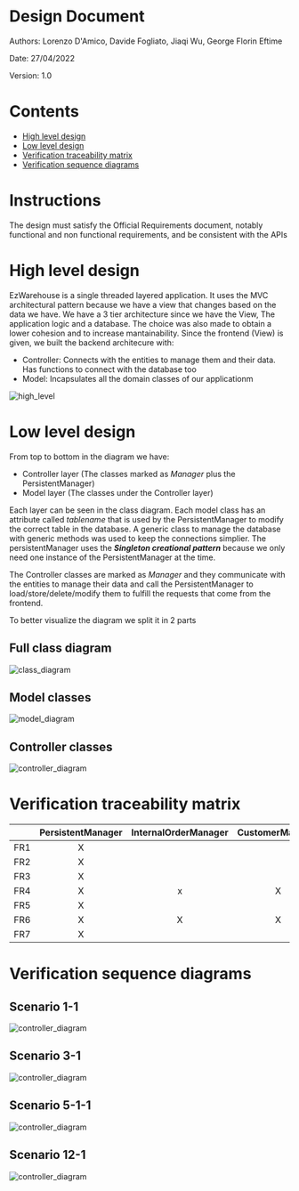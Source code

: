 # Design Document 


Authors: Lorenzo D'Amico, Davide Fogliato, Jiaqi Wu, George Florin Eftime

Date: 27/04/2022

Version: 1.0


# Contents

- [High level design](#package-diagram)
- [Low level design](#class-diagram)
- [Verification traceability matrix](#verification-traceability-matrix)
- [Verification sequence diagrams](#verification-sequence-diagrams)

# Instructions

The design must satisfy the Official Requirements document, notably functional and non functional requirements, and be consistent with the APIs

# High level design 

EzWarehouse is a single threaded layered application. It uses the MVC architectural pattern because we have a view that changes based on the data we have.
We have a 3 tier architecture since we have the View, The application logic and a database.
The choice was also made to obtain a lower cohesion and to increase mantainability.
Since the frontend (View) is given, we built the backend architecure with:
- Controller: Connects with the entities to manage them and their data. Has functions to connect with the database too
- Model: Incapsulates all the domain classes of our applicationm



![high_level](./Images/design/highLevel.png)






# Low level design

From top to bottom in the diagram we have:
- Controller layer (The classes marked as *Manager* plus the PersistentManager)
- Model layer (The classes under the Controller layer)

Each layer can be seen in the class diagram. Each model class has an attribute called *tablename* that is used by the PersistentManager to modify the correct table in the database. A generic class to manage the database with generic methods was used to keep the connections simplier. The persistentManager uses the ***Singleton creational pattern*** because we only need one instance of the PersistentManager at the time.

The Controller classes are marked as *Manager* and they communicate with the entities to manage their data and call the PersistentManager to load/store/delete/modify them to fulfill the requests that come from the frontend.

To better visualize the diagram we split it in 2 parts

## Full class diagram

![class_diagram](./Images/design/classDiagramNew.png)

## Model classes
![model_diagram](./Images/design/modelNew.jpg)

## Controller classes

![controller_diagram](./Images/design/controllerNew.jpg)







# Verification traceability matrix

|            |    PersistentManager | InternalOrderManager |CustomerManager| Customer | InternalOrder | InternalOrderProduct | SKUManager | SKU | PositionManager | Position | SKUItemManager | SKUItem | QualityTestManager | TestDescriptor | TestResult | ReturnOrderManager | ReturnOrder | RestockOrderManager | RestockOrder | ProductOrder | ItemManager | Item | TransportNote | AccountManager | Supplier | User |
|------------|:----------------------:|:----------------------:|:--------------:|:----------:|:---------------:|:----------------------:|:------------:|:-----:|:-----------------:|:----------:|:----------------:|:---------:|:--------------------:|:----------------:|:------------:|:--------------------:|:-------------:|:---------------------:|:--------------:|:--------------:|:-------------:|:------:|:---------------:|:----------------:|:----------:|:------:|
|     FR1    |          X           |                      |                |         |               |                      |            |     |                 |          |                |            |                    |                |            |                    |             |                     |              |              |             |      |               |       X        |    X     |  X   |
|     FR2    |          X           |                      |                |         |               |                      |     X      |  X  |                 |     X    |                |            |                    |                |            |                    |             |                     |              |              |             |      |               |                |          |      |
|     FR3    |          X           |                      |                |         |               |                      |            |     |           X     |     X    |                |     X      |            X       |       X        |        X   |                    |             |                     |              |              |             |      |               |                |          |      |
|     FR4    |          X           |          x           | X              |   X     |               |                      |            |     |                 |          |                |            |                    |                |            |                    |             |                     |              |              |             |      |               |            X   |          |   X  |
|     FR5    |          X           |                      |                |         |               |                      |     X      |     |                 |          |       X        |     X      |          X         |        X       |     X      |            X       |  X          |    X                |       X      |       X      |      X      |   X  |      X        |                |     X    |      |
|     FR6    |          X           |    X                 |       X        |   X     |       X       |          X           |     X      |   X |                 |          |       X        |     X      |                    |                |            |                    |             |                     |              |              |             |      |               |                |          |      |
|     FR7    |          X           |                      |                |         |               |                      |            |     |                 |          |                |            |                    |                |            |                    |             |                     |              |              |      X      |   X  |               |       X        |     X    |      |






# Verification sequence diagrams 
## Scenario 1-1

![controller_diagram](./Images/design/Scenario1-1.png)

## Scenario 3-1

![controller_diagram](./Images/design/Scenario3-1.png)

## Scenario 5-1-1

![controller_diagram](./Images/design/Scenario5-1-1.png)

## Scenario 12-1

![controller_diagram](./Images/design/Scenario12-1.png)

